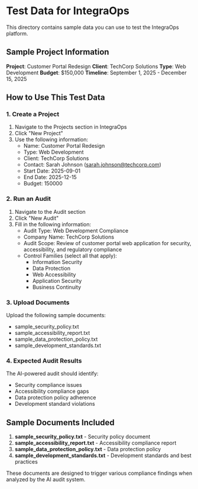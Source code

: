 # Test Data for IntegraOps

This directory contains sample data you can use to test the IntegraOps platform.

## Sample Project Information

**Project**: Customer Portal Redesign
**Client**: TechCorp Solutions
**Type**: Web Development
**Budget**: $150,000
**Timeline**: September 1, 2025 - December 15, 2025

## How to Use This Test Data

### 1. Create a Project
1. Navigate to the Projects section in IntegraOps
2. Click "New Project"
3. Use the following information:
   - Name: Customer Portal Redesign
   - Type: Web Development
   - Client: TechCorp Solutions
   - Contact: Sarah Johnson (sarah.johnson@techcorp.com)
   - Start Date: 2025-09-01
   - End Date: 2025-12-15
   - Budget: 150000

### 2. Run an Audit
1. Navigate to the Audit section
2. Click "New Audit"
3. Fill in the following information:
   - Audit Type: Web Development Compliance
   - Company Name: TechCorp Solutions
   - Audit Scope: Review of customer portal web application for security, accessibility, and regulatory compliance
   - Control Families (select all that apply):
     - Information Security
     - Data Protection
     - Web Accessibility
     - Application Security
     - Business Continuity

### 3. Upload Documents
Upload the following sample documents:
- sample_security_policy.txt
- sample_accessibility_report.txt
- sample_data_protection_policy.txt
- sample_development_standards.txt

### 4. Expected Audit Results
The AI-powered audit should identify:
- Security compliance issues
- Accessibility compliance gaps
- Data protection policy adherence
- Development standard violations

## Sample Documents Included

1. **sample_security_policy.txt** - Security policy document
2. **sample_accessibility_report.txt** - Accessibility compliance report
3. **sample_data_protection_policy.txt** - Data protection policy
4. **sample_development_standards.txt** - Development standards and best practices

These documents are designed to trigger various compliance findings when analyzed by the AI audit system.